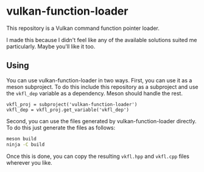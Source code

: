 # vulkan-function-loader

This repository is a Vulkan command function pointer loader.

I made this because I didn't feel like any of the available solutions suited me particularly. Maybe you'll like it too.

## Using

You can use vulkan-function-loader in two ways. First, you can use it as a meson subproject. To do this include this repository as a subproject and use the `vkfl_dep` variable as a dependency. Meson should handle the rest.

```meson
vkfl_proj = subproject('vulkan-function-loader')
vkfl_dep = vkfl_proj.get_variable('vkfl_dep')
```

Second, you can use the files generated by vulkan-function-loader directly. To do this just generate the files as follows:

```sh
meson build
ninja -C build
```

Once this is done, you can copy the resulting `vkfl.hpp` and `vkfl.cpp` files wherever you like.
